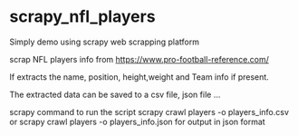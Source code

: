 # scrapy_nfl_players
Simply demo using scrapy web scrapping platform

scrap NFL players info from https://www.pro-football-reference.com/

If extracts the name, position, height,weight and Team info if present.

The extracted data can be saved to a csv file, json file ...

scrapy command to run the script
scrapy crawl players -o players_info.csv
or
scrapy crawl players -o players_info.json 
for output in json format
